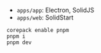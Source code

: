 - `apps/app`: Electron, SolidJS
- `apps/web`: SolidStart

```
corepack enable pnpm
pnpm i
pnpm dev
```
